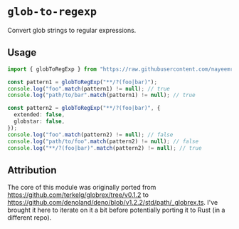 # `glob-to-regexp`

Convert glob strings to regular expressions.

## Usage

```ts
import { globToRegExp } from "https://raw.githubusercontent.com/nayeemrmn/glob-to-regexp/v0.2.0/mod.ts";

const pattern1 = globToRegExp("**/?(foo|bar)");
console.log("foo".match(pattern1) != null); // true
console.log("path/to/bar".match(pattern1) != null); // true

const pattern2 = globToRegExp("**/?(foo|bar)", {
  extended: false,
  globstar: false,
});
console.log("foo".match(pattern2) != null); // false
console.log("path/to/foo".match(pattern2) != null); // false
console.log("**/?(foo|bar)".match(pattern2) != null); // true
```

## Attribution

The core of this module was originally ported from
https://github.com/terkelg/globrex/tree/v0.1.2 to
https://github.com/denoland/deno/blob/v1.2.2/std/path/_globrex.ts. I've brought
it here to iterate on it a bit before potentially porting it to Rust (in a
different repo).

